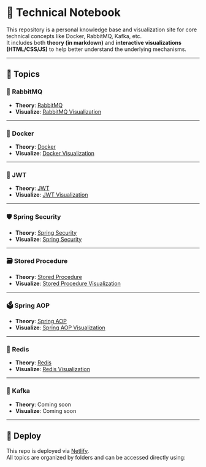 # 🧠 Technical Notebook

This repository is a personal knowledge base and visualization site for core technical concepts like Docker, RabbitMQ, Kafka, etc.  
It includes both **theory (in markdown)** and **interactive visualizations (HTML/CSS/JS)** to help better understand the underlying mechanisms.

---

## 📘 Topics

### 🐇 RabbitMQ
- **Theory**: [RabbitMQ](RabbitMQ/RabbitMQ.markdown)  
- **Visualize**: [RabbitMQ Visualization](https://chipper-sopapillas-7b23db.netlify.app/rabbitmq/rabbitmq)

---

### 🐳 Docker
- **Theory**: [Docker](Docker/Docker.markdown)
- **Visualize**: [Docker Visualization](https://chipper-sopapillas-7b23db.netlify.app/Docker/Docker)

---

### 🔐 JWT
- **Theory**: [JWT](JWT/JWT.markdown)
- **Visualize**: [JWT Visualization](https://chipper-sopapillas-7b23db.netlify.app/JWT/JWT)

---

### 🛡️ Spring Security
- **Theory**: [Spring Security](SpringSecurity/SpringSecurity.markdown)
- **Visualize**: [Spring Security](https://chipper-sopapillas-7b23db.netlify.app/SpringSecurity/SpringSecurity)

---

### 🗃️ Stored Procedure
- **Theory**: [Stored Procedure](StoredProcedure/StoredProcedure.markdown)
- **Visualize**: [Stored Procedure Visualization](https://chipper-sopapillas-7b23db.netlify.app/StoredProcedure/StoredProcedure.html)

---

### 🗳️ Spring AOP
- **Theory**: [Spring AOP](SpringAOP/SpringAOP.markdown)
- **Visualize**: [Spring AOP Visualization](https://chipper-sopapillas-7b23db.netlify.app/SpringAOP/SpringAOP.html)

---

### 🧧 Redis
- **Theory**: [Redis](Redis/Redis.markdown)
- **Visualize**: [Redis Visualization](https://chipper-sopapillas-7b23db.netlify.app/Redis/Redis.html)

---


### 📨 Kafka
- **Theory**: Coming soon  
- **Visualize**: Coming soon

---

## 🚀 Deploy
This repo is deployed via [Netlify](https://www.netlify.com/).  
All topics are organized by folders and can be accessed directly using:

